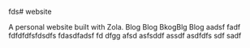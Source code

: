 fds# website

A personal website built with Zola.
Blog Blog BkogBlg
Blog
aadsf
fadf
fdfdfdfsfdsdfs
fdasdfadsf
fd
dfgg
afsd
asfsddf
assdf
asdfdfs
sdf
sadf
